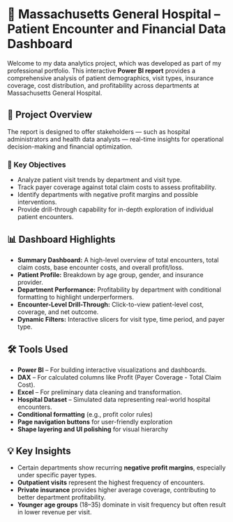 # 🏥 Massachusetts General Hospital – Patient Encounter and Financial Data Dashboard

Welcome to my data analytics project, which was developed as part of my professional portfolio. This interactive **Power BI report** provides a comprehensive analysis of patient demographics, visit types, insurance coverage, cost distribution, and profitability across departments at Massachusetts General Hospital.

## 📌 Project Overview

The report is designed to offer stakeholders — such as hospital administrators and health data analysts — real-time insights for operational decision-making and financial optimization.

### 🧩 Key Objectives
- Analyze patient visit trends by department and visit type.
- Track payer coverage against total claim costs to assess profitability.
- Identify departments with negative profit margins and possible interventions.
- Provide drill-through capability for in-depth exploration of individual patient encounters.

## 📊 Dashboard Highlights

- **Summary Dashboard:** A high-level overview of total encounters, total claim costs, base encounter costs, and overall profit/loss.
- **Patient Profile:** Breakdown by age group, gender, and insurance provider.
- **Department Performance:** Profitability by department with conditional formatting to highlight underperformers.
- **Encounter-Level Drill-Through:** Click-to-view patient-level cost, coverage, and net outcome.
- **Dynamic Filters:** Interactive slicers for visit type, time period, and payer type.

## 🛠 Tools Used

- **Power BI** – For building interactive visualizations and dashboards.
- **DAX** – For calculated columns like Profit (Payer Coverage - Total Claim Cost).
- **Excel** – For preliminary data cleaning and transformation.
- **Hospital Dataset** – Simulated data representing real-world hospital encounters.
- **Conditional formatting** (e.g., profit color rules)
- **Page navigation buttons** for user-friendly exploration
- **Shape layering and UI polishing** for visual hierarchy


## 💡 Key Insights

- Certain departments show recurring **negative profit margins**, especially under specific payer types.
- **Outpatient visits** represent the highest frequency of encounters.
- **Private insurance** provides higher average coverage, contributing to better department profitability.
- **Younger age groups** (18–35) dominate in visit frequency but often result in lower revenue per visit.

                         

